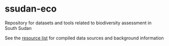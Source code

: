 ssudan-eco
==========

Repository for datasets and tools related to biodiversity assessment in South Sudan

See the [resource list](resource-list.md) for compiled data sources and background information
